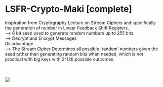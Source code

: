 # LSFR-Crypto-Maki [complete]
Inspiration from Cryptography Lecture on Stream Ciphers and specifically the generation of number in Linear Feedback Shift Registers.  
--> 8 bit seed used to generate random numbers up to 255 bits    
--> Decrypt and Encrypt Messages    
Disadvantage  
--> The Stream Cipher Determines all possible 'random' numbers given the seed rather than generating random bits when needed, which is not practical with big keys with 2^128 possible outcomes.  
<img src="https://raw.githubusercontent.com/makiisthenes/LSFR-Crypto-Maki-/master/lecture_ss.PNG" 
style="float: center; margin-top: 50px;" />
